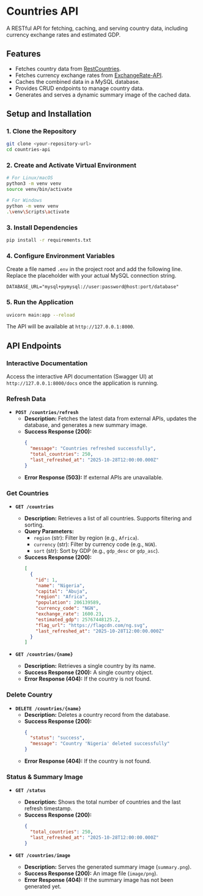 # Countries API

A RESTful API for fetching, caching, and serving country data, including currency exchange rates and estimated GDP.

## Features

- Fetches country data from [RestCountries](https://restcountries.com/).
- Fetches currency exchange rates from [ExchangeRate-API](https://www.exchangerate-api.com/).
- Caches the combined data in a MySQL database.
- Provides CRUD endpoints to manage country data.
- Generates and serves a dynamic summary image of the cached data.

## Setup and Installation

### 1. Clone the Repository

```bash
git clone <your-repository-url>
cd countries-api
```

### 2. Create and Activate Virtual Environment

```bash
# For Linux/macOS
python3 -m venv venv
source venv/bin/activate

# For Windows
python -m venv venv
.\venv\Scripts\activate
```

### 3. Install Dependencies

```bash
pip install -r requirements.txt
```

### 4. Configure Environment Variables

Create a file named `.env` in the project root and add the following line. Replace the placeholder with your actual MySQL connection string.

```env
DATABASE_URL="mysql+pymysql://user:password@host:port/database"
```

### 5. Run the Application

```bash
uvicorn main:app --reload
```

The API will be available at `http://127.0.0.1:8000`.

## API Endpoints

### Interactive Documentation

Access the interactive API documentation (Swagger UI) at `http://127.0.0.1:8000/docs` once the application is running.

### Refresh Data

- **`POST /countries/refresh`**
  - **Description:** Fetches the latest data from external APIs, updates the database, and generates a new summary image.
  - **Success Response (200):**
    ```json
    {
      "message": "Countries refreshed successfully",
      "total_countries": 250,
      "last_refreshed_at": "2025-10-28T12:00:00.000Z"
    }
    ```
  - **Error Response (503):** If external APIs are unavailable.

### Get Countries

- **`GET /countries`**
  - **Description:** Retrieves a list of all countries. Supports filtering and sorting.
  - **Query Parameters:**
    - `region` (str): Filter by region (e.g., `Africa`).
    - `currency` (str): Filter by currency code (e.g., `NGN`).
    - `sort` (str): Sort by GDP (e.g., `gdp_desc` or `gdp_asc`).
  - **Success Response (200):**
    ```json
    [
      {
        "id": 1,
        "name": "Nigeria",
        "capital": "Abuja",
        "region": "Africa",
        "population": 206139589,
        "currency_code": "NGN",
        "exchange_rate": 1600.23,
        "estimated_gdp": 25767448125.2,
        "flag_url": "https://flagcdn.com/ng.svg",
        "last_refreshed_at": "2025-10-28T12:00:00.000Z"
      }
    ]
    ```

- **`GET /countries/{name}`**
  - **Description:** Retrieves a single country by its name.
  - **Success Response (200):** A single country object.
  - **Error Response (404):** If the country is not found.

### Delete Country

- **`DELETE /countries/{name}`**
  - **Description:** Deletes a country record from the database.
  - **Success Response (200):**
    ```json
    {
      "status": "success",
      "message": "Country 'Nigeria' deleted successfully"
    }
    ```
  - **Error Response (404):** If the country is not found.

### Status & Summary Image

- **`GET /status`**
  - **Description:** Shows the total number of countries and the last refresh timestamp.
  - **Success Response (200):**
    ```json
    {
      "total_countries": 250,
      "last_refreshed_at": "2025-10-28T12:00:00.000Z"
    }
    ```

- **`GET /countries/image`**
  - **Description:** Serves the generated summary image (`summary.png`).
  - **Success Response (200):** An image file (`image/png`).
  - **Error Response (404):** If the summary image has not been generated yet.

